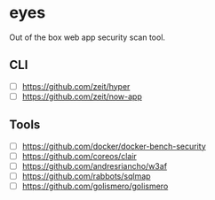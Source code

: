 # eyes
Out of the box web app security scan tool.

## CLI
- [ ] https://github.com/zeit/hyper
- [ ] https://github.com/zeit/now-app

## Tools
- [ ] https://github.com/docker/docker-bench-security
- [ ] https://github.com/coreos/clair
- [ ] https://github.com/andresriancho/w3af
- [ ] https://github.com/rabbots/sqlmap
- [ ] https://github.com/golismero/golismero
